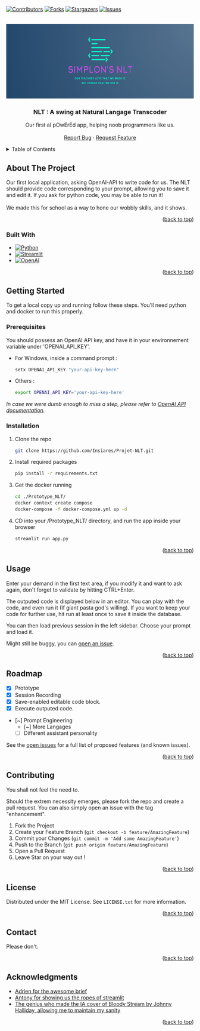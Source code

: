 <a name="readme-top"></a>



<!-- PROJECT SHIELDS -->
<!--
*** I'm using markdown "reference style" links for readability.
*** Reference links are enclosed in brackets [ ] instead of parentheses ( ).
*** See the bottom of this document for the declaration of the reference variables
*** for contributors-url, forks-url, etc. This is an optional, concise syntax you may use.
-->
[![Contributors][contributors-shield]][contributors-url]
[![Forks][forks-shield]][forks-url]
[![Stargazers][stars-shield]][stars-url]
[![Issues][issues-shield]][issues-url]




<!-- PROJECT LOGO -->
<br />
<div align="center">
  <a href="https://github.com/Insiares/Projet-NLT">
    <img src="Prototype_NLT/images/logo.png" alt="Logo"  height="200">
  </a>

<h3 align="center">NLT : A swing at Natural Langage Transcoder</h3>

  <p align="center">
    Our first aI pOwErEd app, helping noob programmers like us.
    <br />
    <br />
    <a href="https://github.com/Insiares/Projet-NLT/issues">Report Bug</a>
    ·
    <a href="https://github.com/Insiares/Projet-NLT/issues">Request Feature</a>
  </p>
</div>



<!-- TABLE OF CONTENTS -->
<details>
  <summary>Table of Contents</summary>
  <ol>
    <li>
      <a href="#about-the-project">About The Project</a>
      <ul>
        <li><a href="#built-with">Built With</a></li>
      </ul>
    </li>
    <li>
      <a href="#getting-started">Getting Started</a>
      <ul>
        <li><a href="#prerequisites">Prerequisites</a></li>
        <li><a href="#installation">Installation</a></li>
      </ul>
    </li>
    <li><a href="#usage">Usage</a></li>
    <li><a href="#roadmap">Roadmap</a></li>
    <li><a href="#contributing">Contributing</a></li>
    <li><a href="#license">License</a></li>
    <li><a href="#contact">Contact</a></li>
    <li><a href="#acknowledgments">Acknowledgments</a></li>
  </ol>
</details>



<!-- ABOUT THE PROJECT -->
## About The Project


Our first local application, asking OpenAI-API to write code for us. The NLT should provide code corresponding to your prompt, allowing you to save it and edit it. If you ask for python code, you may be able to run it! <br>
<br>
We made this for school as a way to hone our wobbly skills, and it shows.

<p align="right">(<a href="#readme-top">back to top</a>)</p>



### Built With

* [![Python][Python-shield]][Python-url]
* [![Streamlit][Streamlit-shield]][Streamlit-url]
* [![OpenAI][GPT-shield]][GPT-url]


<p align="right">(<a href="#readme-top">back to top</a>)</p>



<!-- GETTING STARTED -->
## Getting Started

To get a local copy up and running follow these steps.
You'll need python and docker to run this properly.

### Prerequisites

You should possess an OpenAI API key, and have it in your environnement variable under 'OPENAI_API_KEY'.


* For Windows, inside a command prompt : 
  ```sh
  setx OPENAI_API_KEY "your-api-key-here"
  ```

* Others : 
  ```sh
  export OPENAI_API_KEY='your-api-key-here'
  ```

_In case we were dumb enough to miss a step, please refer to [OpenAI API documentation](https://platform.openai.com/docs/quickstart )._

### Installation


1. Clone the repo
   ```sh
   git clone https://github.com/Insiares/Projet-NLT.git
   ```
3. Install required packages
   ```sh
   pip install -r requirements.txt
   ```
4. Get the docker running
   ```sh
   cd ./Prototype_NLT/
   docker context create compose
   docker-compose -f docker-compose.yml up -d
   ```
4. CD into your /Prototype_NLT/ directory, and run the app inside your browser
   ```py
   streamlit run app.py
   ```

<p align="right">(<a href="#readme-top">back to top</a>)</p>



<!-- USAGE EXAMPLES -->
## Usage

Enter your demand in the first text area, if you modify it and want to ask again, don't forget to validate by hitting CTRL+Enter.

The outputed code is displayed below in an editor. You can play with the code, and even run it (If giant pasta god's willing). If you want to keep your code for further use, hit run at least once to save it inside the database. 

You can then load previous session in the left sidebar. Choose your prompt and load it.

Might still be buggy, you can [open an issue](https://github.com/Insiares/Projet-NLT/issues).


<p align="right">(<a href="#readme-top">back to top</a>)</p>



<!-- ROADMAP -->
## Roadmap

- [x] Prototype
- [x] Session Recording
- [X] Save-enabled editable code block.
- [X] Execute outputed code.
- [~] Prompt Engineering
    - [~] More Langages
    - [ ] Different assistant personality

See the [open issues](https://github.com/Insiares/Projet-NLT/issues) for a full list of proposed features (and known issues).

<p align="right">(<a href="#readme-top">back to top</a>)</p>



<!-- CONTRIBUTING -->
## Contributing

You shall not feel the need to. 

Should the extrem necessity emerges, please fork the repo and create a pull request. You can also simply open an issue with the tag "enhancement".


1. Fork the Project
2. Create your Feature Branch (`git checkout -b feature/AmazingFeature`)
3. Commit your Changes (`git commit -m 'Add some AmazingFeature'`)
4. Push to the Branch (`git push origin feature/AmazingFeature`)
5. Open a Pull Request
6. Leave Star on your way out !

<p align="right">(<a href="#readme-top">back to top</a>)</p>



<!-- LICENSE -->
## License

Distributed under the MIT License. See `LICENSE.txt` for more information.

<p align="right">(<a href="#readme-top">back to top</a>)</p>



<!-- CONTACT -->
## Contact

Please don't.


<p align="right">(<a href="#readme-top">back to top</a>)</p>


<!-- ACKNOWLEDGMENTS -->
## Acknowledgments

* [Adrien for the awesome brief](https://github.com/dtrckd)
* [Antony for showing us the ropes of streamlit](https://github.com/DeVerMyst)
* [The genius who made the IA cover of Bloody Stream by Johnny Halliday, allowing me to maintain my sanity](https://www.youtube.com/watch?v=FIfvL6Wx3QM)

<p align="right">(<a href="#readme-top">back to top</a>)</p>



<!-- MARKDOWN LINKS & IMAGES -->
<!-- https://www.markdownguide.org/basic-syntax/#reference-style-links -->
[contributors-shield]: https://img.shields.io/github/contributors/Insiares/Projet-NLT.svg?style=for-the-badge
[contributors-url]: https://github.com/Insiares/Projet-NLT/graphs/contributors
[forks-shield]: https://img.shields.io/github/forks/Insiares/Projet-NLT.svg?style=for-the-badge
[forks-url]: https://github.com/Insiares/Projet-NLT/network/members
[stars-shield]: https://img.shields.io/github/stars/Insiares/Projet-NLT.svg?style=for-the-badge
[stars-url]: https://github.com/Insiares/Projet-NLT/stargazers
[issues-shield]: https://img.shields.io/github/issues/Insiares/Projet-NLT.svg?style=for-the-badge
[issues-url]: https://github.com/Insiares/Projet-NLT/issues
[license-shield]: https://img.shields.io/github/license/Insiares/Projet-NLT.svg?style=for-the-badge
[license-url]: https://github.com/Insiares/Projet-NLT/blob/master/LICENSE.txt
[GPT-shield]:https://img.shields.io/badge/chatGPT-74aa9c?logo=openai&logoColor=white
[GPT-url]:https://openai.com/
[linkedin-shield]: https://img.shields.io/badge/-LinkedIn-black.svg?style=for-the-badge&logo=linkedin&colorB=555
[linkedin-url]: https://linkedin.com/in/linkedin_username
[product-screenshot]: images/screenshot.png
[Next.js]: https://img.shields.io/badge/next.js-000000?style=for-the-badge&logo=nextdotjs&logoColor=white
[Next-url]: https://nextjs.org/
[React.js]: https://img.shields.io/badge/React-20232A?style=for-the-badge&logo=react&logoColor=61DAFB
[React-url]: https://reactjs.org/
[Python-shield]:https://img.shields.io/badge/python-3670A0?style=for-the-badge&logo=python&logoColor=ffdd54
[Python-url]:https://www.python.org/
[Streamlit-shield]:https://static.streamlit.io/badges/streamlit_badge_black_white.svg
[Streamlit-url]:https://streamlit.io/
[Vue.js]: https://img.shields.io/badge/Vue.js-35495E?style=for-the-badge&logo=vuedotjs&logoColor=4FC08D
[Vue-url]: https://vuejs.org/
[Angular.io]: https://img.shields.io/badge/Angular-DD0031?style=for-the-badge&logo=angular&logoColor=white
[Angular-url]: https://angular.io/
[Svelte.dev]: https://img.shields.io/badge/Svelte-4A4A55?style=for-the-badge&logo=svelte&logoColor=FF3E00
[Svelte-url]: https://svelte.dev/
[Laravel.com]: https://img.shields.io/badge/Laravel-FF2D20?style=for-the-badge&logo=laravel&logoColor=white
[Laravel-url]: https://laravel.com
[Bootstrap.com]: https://img.shields.io/badge/Bootstrap-563D7C?style=for-the-badge&logo=bootstrap&logoColor=white
[Bootstrap-url]: https://getbootstrap.com
[JQuery.com]: https://img.shields.io/badge/jQuery-0769AD?style=for-the-badge&logo=jquery&logoColor=white
[JQuery-url]: https://jquery.com 
